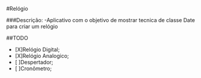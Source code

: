 #Relógio

###Descrição:
 -Aplicativo com o objetivo de mostrar tecnica de classe Date para criar um relógio

##TODO

- [X]Relógio Digital;
- [X]Relógio Analogico;
- [ ]Despertador;
- [ ]Cronômetro;